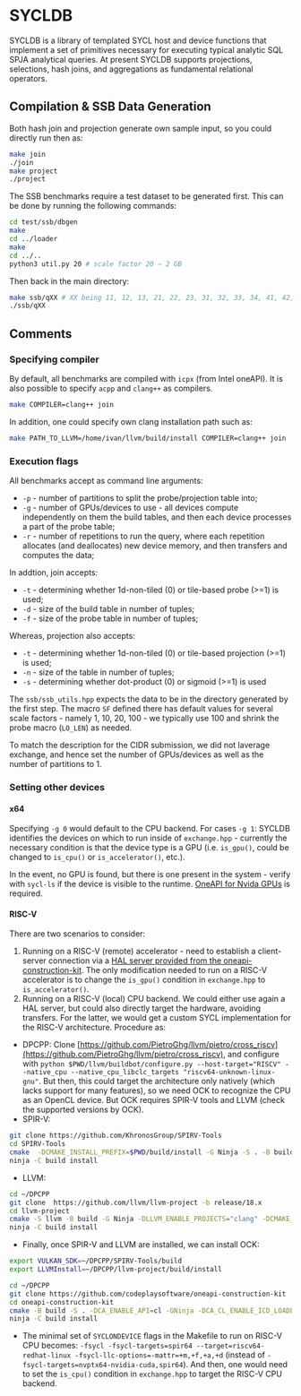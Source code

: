 # SYCLDB

SYCLDB is a library of templated SYCL host and device functions that implement a set of primitives necessary for executing typical analytic SQL SPJA analytical queries. At present SYCLDB supports projections, selections, hash joins, and aggregations as fundamental relational operators.

## Compilation & SSB Data Generation

Both hash join and projection generate own sample input, so you could directly run then as:
```bash
make join
./join
make project
./project
```

The SSB benchmarks require a test dataset to be generated first. This can be done by running the following commands:
```bash
cd test/ssb/dbgen
make
cd ../loader
make
cd ../..
python3 util.py 20 # scale factor 20 ~ 2 GB
```

Then back in the main directory:
```bash
make ssb/qXX # XX being 11, 12, 13, 21, 22, 23, 31, 32, 33, 34, 41, 42, 43
./ssb/qXX
```

## Comments

### Specifying compiler

By default, all benchmarks are compiled with `icpx` (from Intel oneAPI). It is also possible to specify `acpp` and `clang++` as compilers.
```bash
make COMPILER=clang++ join
```

In addition, one could specify own clang installation path such as:
```bash
make PATH_TO_LLVM=/home/ivan/llvm/build/install COMPILER=clang++ join
```

### Execution flags

All benchmarks accept as command line arguments:
* `-p` - number of partitions to split the probe/projection table into;
* `-g` - number of GPUs/devices to use - all devices compute independently on them the build tables, and then each device processes a part of the probe table;
* `-r` - number of repetitions to run the query, where each repetition allocates (and deallocates) new device memory, and then transfers and computes the data;

In addtion, join accepts:
* `-t` - determining whether 1d-non-tiled (0) or tile-based probe (>=1) is used;
* `-d` - size of the build table in number of tuples;
* `-f` - size of the probe table in number of tuples;

Whereas, projection also accepts:
* `-t` - determining whether 1d-non-tiled (0) or tile-based projection (>=1) is used;
* `-n` - size of the table in number of tuples;
* `-s` - determining whether dot-product (0) or sigmoid (>=1) is used

The `ssb/ssb_utils.hpp` expects the data to be in the directory generated by the first step. The macro `SF` defined there has default values for several scale factors - namely 1, 10, 20, 100 - we typically use 100 and shrink the probe macro (`LO_LEN`) as needed.

To match the description for the CIDR submission, we did not laverage exchange, and hence set the number of GPUs/devices as well as the number of partitions to 1.

### Setting other devices

#### x64

Specifying `-g 0` would default to the CPU backend. For cases `-g 1`: SYCLDB identifies the devices on which to run inside of `exchange.hpp` - currently the necessary condition is that the device type is a GPU (i.e. `is_gpu()`, could be changed to `is_cpu()` or `is_accelerator()`, etc.).

In the event, no GPU is found, but there is one present in the system - verify with `sycl-ls` if the device is visible to the runtime. [OneAPI for Nvida GPUs](https://developer.codeplay.com/products/oneapi/nvidia/download/) is required.

#### RISC-V

There are two scenarios to consider:

1. Running on a RISC-V (remote) accelerator - need to establish a client-server connection via a [HAL server provided from the oneapi-construction-kit](https://github.com/codeplaysoftware/oneapi-construction-kit/blob/main/examples/hal_cpu_remote_server/README.md#building-the-client). The only modification needed to run on a RISC-V accelerator is to change the `is_gpu()` condition in `exchange.hpp` to `is_accelerator()`.
2. Running on a RISC-V (local) CPU backend. We could either use again a HAL server, but could also directly target the hardware, avoiding transfers. For the latter, we would get a custom SYCL implementation for the RISC-V architecture. Procedure as:
* DPCPP: Clone [https://github.com/PietroGhg/llvm/pietro/cross_riscv](https://github.com/PietroGhg/llvm/pietro/cross_riscv), and configure with `python $PWD/llvm/buildbot/configure.py --host-target="RISCV" --native_cpu --native_cpu_libclc_targets "riscv64-unknown-linux-gnu"`. But then, this could target the architecture only natively (which lacks support for many features), so we need OCK to recognize the CPU as an OpenCL device. But OCK requires SPIR-V tools and LLVM (check the supported versions by OCK).
* SPIR-V:
```bash
git clone https://github.com/KhronosGroup/SPIRV-Tools
cd SPIRV-Tools
cmake  -DCMAKE_INSTALL_PREFIX=$PWD/build/install -G Ninja -S . -B build
ninja -C build install
```
* LLVM:
```bash
cd ~/DPCPP
git clone  https://github.com/llvm/llvm-project -b release/18.x
cd llvm-project
cmake -S llvm -B build -G Ninja -DLLVM_ENABLE_PROJECTS="clang" -DCMAKE_BUILD_TYPE=Release -DLLVM_ENABLE_ASSERTIONS=On -DLLVM_ENABLE_ZLIB=Off -DLLVM_ENABLE_ZSTD=Off -DCMAKE_INSTALL_PREFIX=./build/install
ninja -C build install
```
* Finally, once SPIR-V and LLVM are installed, we can install OCK:
```bash
export VULKAN_SDK=~/DPCPP/SPIRV-Tools/build
export LLVMInstall=~/DPCPP/llvm-project/build/install

cd ~/DPCPP
git clone https://github.com/codeplaysoftware/oneapi-construction-kit
cd oneapi-construction-kit
cmake -B build -S . -DCA_ENABLE_API=cl -GNinja -DCA_CL_ENABLE_ICD_LOADER=ON -DOCL_EXTENSION_cl_khr_command_buffer=ON -DOCL_EXTENSION_cl_khr_command_buffer_mutable_dispatch=ON -DOCL_EXTENSION_cl_khr_extended_async_copies=ON -DSpirvTools_spirv-as_EXECUTABLE=$VULKAN_SDK/tools/spirv-as -DCMAKE_BUILD_TYPE=Release -DCA_ENABLE_DOCUMENTATION=Off -DCMAKE_INSTALL_PREFIX=$PWD/build/install -DCA_LLVM_INSTALL_DIR=$LLVMInstall
ninja -C build install
```
* The minimal set of `SYCLONDEVICE` flags in the Makefile to run on RISC-V CPU becomes: `-fsycl -fsycl-targets=spir64 --target=riscv64-redhat-linux -fsycl-llc-options=-mattr=+m,+f,+a,+d` (instead of `-fsycl-targets=nvptx64-nvidia-cuda,spir64`). And then, one would need to set the `is_cpu()` condition in `exchange.hpp` to target the RISC-V CPU backend.